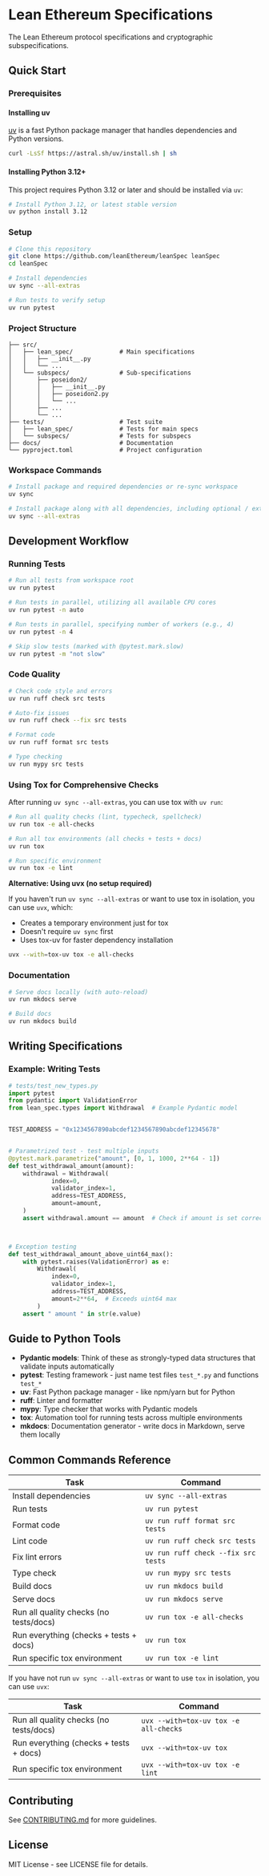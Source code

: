 # Lean Ethereum Specifications

The Lean Ethereum protocol specifications and cryptographic subspecifications.

## Quick Start

### Prerequisites

#### Installing uv

[uv](https://github.com/astral-sh/uv) is a fast Python package manager that handles dependencies and Python versions.

```bash
curl -LsSf https://astral.sh/uv/install.sh | sh
````

#### Installing Python 3.12+

This project requires Python 3.12 or later and should be installed via `uv`:

```bash
# Install Python 3.12, or latest stable version
uv python install 3.12
```

### Setup

```bash
# Clone this repository
git clone https://github.com/leanEthereum/leanSpec leanSpec
cd leanSpec

# Install dependencies
uv sync --all-extras

# Run tests to verify setup
uv run pytest
```

### Project Structure

```
├── src/
│   ├── lean_spec/             # Main specifications
│   │   ├── __init__.py
│   │   └── ...
│   └── subspecs/              # Sub-specifications
│       ├── poseidon2/
│       │   ├── __init__.py
│       │   ├── poseidon2.py
│       │   └── ...
│       ├── ...
│       └── ...
├── tests/                     # Test suite
│   ├── lean_spec/             # Tests for main specs
│   └── subspecs/              # Tests for subspecs
├── docs/                      # Documentation
└── pyproject.toml             # Project configuration
```

### Workspace Commands

```bash
# Install package and required dependencies or re-sync workspace
uv sync

# Install package along with all dependencies, including optional / extras
uv sync --all-extras
```

## Development Workflow

### Running Tests

```bash
# Run all tests from workspace root
uv run pytest

# Run tests in parallel, utilizing all available CPU cores
uv run pytest -n auto

# Run tests in parallel, specifying number of workers (e.g., 4)
uv run pytest -n 4

# Skip slow tests (marked with @pytest.mark.slow)
uv run pytest -m "not slow"
```

### Code Quality

```bash
# Check code style and errors
uv run ruff check src tests

# Auto-fix issues
uv run ruff check --fix src tests

# Format code
uv run ruff format src tests

# Type checking
uv run mypy src tests
```

### Using Tox for Comprehensive Checks

After running `uv sync --all-extras`, you can use tox with `uv run`:

```bash
# Run all quality checks (lint, typecheck, spellcheck)
uv run tox -e all-checks

# Run all tox environments (all checks + tests + docs)
uv run tox

# Run specific environment
uv run tox -e lint
```

**Alternative: Using uvx (no setup required)**

If you haven't run `uv sync --all-extras` or want to use tox in isolation, 
you can use `uvx`, which: 

* Creates a temporary environment just for tox
* Doesn't require `uv sync` first
* Uses tox-uv for faster dependency installation

```bash
uvx --with=tox-uv tox -e all-checks
```

### Documentation

```bash
# Serve docs locally (with auto-reload)
uv run mkdocs serve

# Build docs
uv run mkdocs build
```

## Writing Specifications

### Example: Writing Tests

```python
# tests/test_new_types.py
import pytest
from pydantic import ValidationError
from lean_spec.types import Withdrawal  # Example Pydantic model


TEST_ADDRESS = "0x1234567890abcdef1234567890abcdef12345678"


# Parametrized test - test multiple inputs
@pytest.mark.parametrize("amount", [0, 1, 1000, 2**64 - 1])
def test_withdrawal_amount(amount):
    withdrawal = Withdrawal(
            index=0,
            validator_index=1,
            address=TEST_ADDRESS,
            amount=amount,
    )
    assert withdrawal.amount == amount  # Check if amount is set correctly



# Exception testing
def test_withdrawal_amount_above_uint64_max():
    with pytest.raises(ValidationError) as e:
        Withdrawal(
            index=0,
            validator_index=1,
            address=TEST_ADDRESS,
            amount=2**64,  # Exceeds uint64 max
        )
    assert " amount " in str(e.value)
```

## Guide to Python Tools

- **Pydantic models**: Think of these as strongly-typed data structures that validate inputs automatically
- **pytest**: Testing framework - just name test files `test_*.py` and functions `test_*`
- **uv**: Fast Python package manager - like npm/yarn but for Python
- **ruff**: Linter and formatter
- **mypy**: Type checker that works with Pydantic models
- **tox**: Automation tool for running tests across multiple environments
- **mkdocs**: Documentation generator - write docs in Markdown, serve them locally

## Common Commands Reference

| Task                                   | Command                             |
|----------------------------------------|-------------------------------------|
| Install dependencies                   | `uv sync --all-extras`              |
| Run tests                              | `uv run pytest`                     |
| Format code                            | `uv run ruff format src tests`      |
| Lint code                              | `uv run ruff check src tests`       |
| Fix lint errors                        | `uv run ruff check --fix src tests` |
| Type check                             | `uv run mypy src tests`             |
| Build docs                             | `uv run mkdocs build`               |
| Serve docs                             | `uv run mkdocs serve`               |
| Run all quality checks (no tests/docs) | `uv run tox -e all-checks`          |
| Run everything (checks + tests + docs) | `uv run tox`                        |
| Run specific tox environment           | `uv run tox -e lint`                |

If you have not run `uv sync --all-extras` or want to use `tox` in isolation, 
you can use `uvx`:

| Task                                    | Command                               |
|-----------------------------------------|---------------------------------------|
| Run all quality checks (no tests/docs)  | `uvx --with=tox-uv tox -e all-checks` |
| Run everything (checks + tests + docs)  | `uvx --with=tox-uv tox`               |
| Run specific tox environment            | `uvx --with=tox-uv tox -e lint`       |


## Contributing

See [CONTRIBUTING.md](CONTRIBUTING.md) for more guidelines.

## License

MIT License - see LICENSE file for details.
